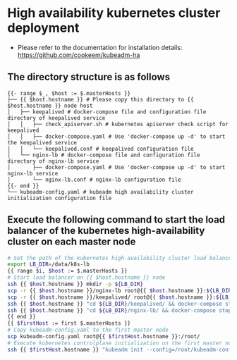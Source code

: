 # High availability kubernetes cluster deployment

- Please refer to the documentation for installation details: https://github.com/cookeem/kubeadm-ha

## The directory structure is as follows

```text
{{- range $_, $host := $.masterHosts }}
├── {{ $host.hostname }} # Please copy this directory to {{ $host.hostname }} node host
│   ├── keepalived # docker-compose file and configuration file directory of keepalived service
│   │   ├── check_apiserver.sh # kubernetes apiserver check script for keepalived
│   │   ├── docker-compose.yaml # Use 'docker-compose up -d' to start the keepalived service
│   │   └── keepalived.conf # keepalived configuration file
│   └── nginx-lb # docker-compose file and configuration file directory of nginx-lb service
│       ├── docker-compose.yaml # Use 'docker-compose up -d' to start nginx-lb service
│       └── nginx-lb.conf # nginx-lb configuration file
{{- end }}
└── kubeadm-config.yaml # kubeadm high availability cluster initialization configuration file
```

## Execute the following command to start the load balancer of the kubernetes high-availability cluster on each master node

```bash
# Set the path of the kubernetes high-availability cluster load balancer of each master node
export LB_DIR=/data/k8s-lb
{{ range $i, $host := $.masterHosts }}
# Start load balancer on {{ $host.hostname }} node
ssh {{ $host.hostname }} mkdir -p ${LB_DIR}
scp -r {{ $host.hostname }}/nginx-lb root@{{ $host.hostname }}:${LB_DIR}
scp -r {{ $host.hostname }}/keepalived/ root@{{ $host.hostname }}:${LB_DIR}
ssh {{ $host.hostname }} "cd ${LB_DIR}/keepalived/ && docker-compose stop && docker-compose rm -f && docker-compose up -d"
ssh {{ $host.hostname }} "cd ${LB_DIR}/nginx-lb/ && docker-compose stop && docker-compose rm -f && docker-compose up -d"
{{ end }}
{{ $firstHost := first $.masterHosts }}
# Copy kubeadm-config.yaml to the first master node
scp kubeadm-config.yaml root@{{ $firstHost.hostname }}:/root/
# Execute kubernetes controlplane initialization on the first master node
ssh {{ $firstHost.hostname }} "kubeadm init --config=/root/kubeadm-config.yaml --upload-certs"
```